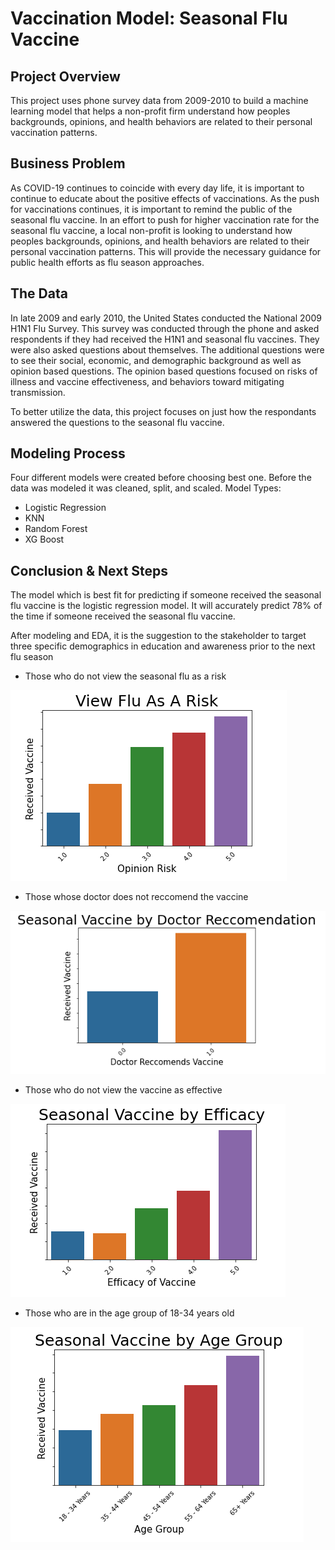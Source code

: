 # Vaccination Model:  Seasonal Flu Vaccine


## Project Overview

This project uses phone survey data from 2009-2010 to build a machine learning model that helps a non-profit firm understand how peoples backgrounds, opinions, and health behaviors are related to their personal vaccination patterns.

## Business Problem

As COVID-19 continues to coincide with every day life, it is important to continue to educate about the positive effects of vaccinations.  As the push for vaccinations continues, it is important to remind the public of the seasonal flu vaccine.  In an effort to push for higher vaccination rate for the seasonal flu vaccine, a local non-profit is looking to understand how peoples backgrounds, opinions, and health behaviors are related to their personal vaccination patterns.  This will provide the necessary guidance for public health efforts as flu season approaches.

## The Data

In late 2009 and early 2010, the United States conducted the National 2009 H1N1 Flu Survey.  This survey was conducted through the phone and asked respondents if they had received the H1N1 and seasonal flu vaccines.  They were also asked questions about themselves.  The additional questions were to see their social, economic, and demographic background as well as opinion based questions.  The opinion based questions focused on risks of illness and vaccine effectiveness, and behaviors toward mitigating transmission.

To better utilize the data, this project focuses on just how the respondants answered the questions to the seasonal flu vaccine.


## Modeling Process

Four different models were created before choosing best one.  Before the data was modeled it was cleaned, split, and scaled.
Model Types:
* Logistic Regression
* KNN
* Random Forest
* XG Boost


## Conclusion & Next Steps

The model which is best fit for predicting if someone received the seasonal flu vaccine is the logistic regression model. It will accurately predict 78% of the time if someone received the seasonal flu vaccine.

After modeling and EDA, it is the suggestion to the stakeholder to target three specific demographics in education and awareness prior to the next flu season

* Those who do not view the seasonal flu as a risk

![Risk.png](./Images/Risk.png)

* Those whose doctor does not reccomend the vaccine

![Doctor_Recc.png](./Images/Doctor_Recc.png)

* Those who do not view the vaccine as effective

![Efficacy_of_Vaccine.png](./Images/Efficacy_of_Vaccine.png)

* Those who are in the age group of 18-34 years old

![Age_Group.png](./Images/Age_Group.png)


